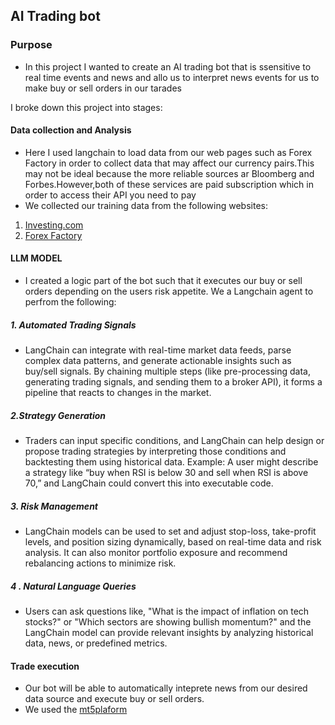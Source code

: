 ## AI Trading bot
### Purpose
- In this project I wanted to create an AI trading bot that is ssensitive to real time events and news and allo us to interpret news events for us to make buy or sell orders in our tarades

I broke down this project into stages:
#### Data collection and Analysis
- Here I used langchain to load data from our web pages such as Forex Factory in order to collect data that may affect our currency pairs.This may not be ideal because the more reliable sources ar Bloomberg and Forbes.However,both of these services are paid subscription which in order to access their API you need to pay
- We collected our training data from the following websites:
1. [Investing.com](https://www.investing.com/)
2. [Forex Factory](https://www.forexfactory.com/)

#### LLM MODEL
- I created a logic part of the bot such that it executes our buy or sell orders depending on the users risk appetite. We a Langchain agent to perfrom the following:

##### 1. Automated Trading Signals
- LangChain can integrate with real-time market data feeds, parse complex data patterns, and generate actionable insights such as buy/sell signals.
By chaining multiple steps (like pre-processing data, generating trading signals, and sending them to a broker API), it forms a pipeline that reacts to changes in the market.

##### 2.Strategy Generation
- Traders can input specific conditions, and LangChain can help design or propose trading strategies by interpreting those conditions and backtesting them using historical data.
Example: A user might describe a strategy like “buy when RSI is below 30 and sell when RSI is above 70,” and LangChain could convert this into executable code.

##### 3. Risk Management
- LangChain models can be used to set and adjust stop-loss, take-profit levels, and position sizing dynamically, based on real-time data and risk analysis.
It can also monitor portfolio exposure and recommend rebalancing actions to minimize risk.

##### 4 . Natural Language Queries
- Users can ask questions like, "What is the impact of inflation on tech stocks?" or "Which sectors are showing bullish momentum?" and the LangChain model can provide relevant insights by analyzing historical data, news, or predefined metrics.

#### Trade execution
- Our bot will be able to automatically inteprete news from our desired data source and execute buy or sell orders.
- We used the [mt5plaform](https://www.mql5.com/en/docs/python_metatrader5)



